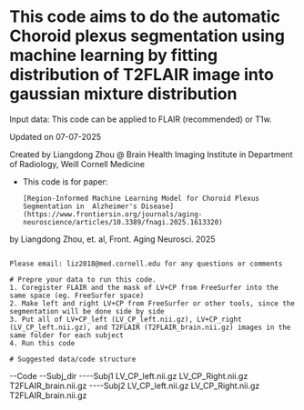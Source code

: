 # This code aims to do the automatic Choroid plexus segmentation using machine learning by fitting distribution of T2FLAIR image into gaussian mixture distribution

Input data: This code can be applied to FLAIR (recommended) or T1w.

Updated on 07-07-2025

Created by Liangdong Zhou @ Brain Health Imaging Institute in Department of Radiology, Weill Cornell Medicine

* This code is for paper:
  ```
  [Region-Informed Machine Learning Model for Choroid Plexus Segmentation in  Alzheimer's Disease](https://www.frontiersin.org/journals/aging-neuroscience/articles/10.3389/fnagi.2025.1613320)
by Liangdong  Zhou, et. al, Front. Aging Neurosci. 2025
```

Please email: liz2018@med.cornell.edu for any questions or comments

# Prepre your data to run this code.
1. Coregister FLAIR and the mask of LV+CP from FreeSurfer into the same space (eg. FreeSurfer space)
2. Make left and right LV+CP from FreeSurfer or other tools, since the segmentation will be done side by side
3. Put all of LV+CP_left (LV_CP_left.nii.gz), LV+CP_right (LV_CP_left.nii.gz), and T2FLAIR (T2FLAIR_brain.nii.gz) images in the same folder for each subject
4. Run this code

# Suggested data/code structure
```
--Code
--Subj_dir
----Subj1
        LV_CP_left.nii.gz
        LV_CP_Right.nii.gz
        T2FLAIR_brain.nii.gz
----Subj2
        LV_CP_left.nii.gz
        LV_CP_Right.nii.gz
        T2FLAIR_brain.nii.gz
```
